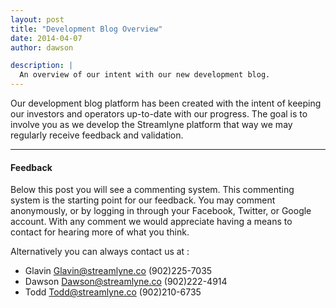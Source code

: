 ```yaml
---
layout: post
title: "Development Blog Overview"
date: 2014-04-07
author: dawson

description: |
  An overview of our intent with our new development blog.
---
```


Our development blog platform has been created with the intent of keeping our
investors and operators up-to-date with our progress. The goal is to involve you
as we develop the Streamlyne platform that way we may regularly receive feedback
and validation.

---

#### Feedback

Below this post you will see a commenting system. This commenting system is the
starting point for our feedback. You may comment anonymously, or by logging in
through your Facebook, Twitter, or Google account. With any comment we would
appreciate having a means to contact for hearing more of what you think.

Alternatively you can always contact us at :

- Glavin Glavin@streamlyne.co (902)225-7035
- Dawson Dawson@streamlyne.co (902)222-4914
- Todd Todd@streamlyne.co (902)210-6735
